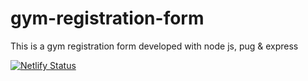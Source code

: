 # gym-registration-form
This is a gym registration form developed  with node js, pug &amp; express



[![Netlify Status](https://api.netlify.com/api/v1/badges/416d621a-2174-4316-b57c-54797fcff0af/deploy-status)](https://app.netlify.com/sites/buildersgym/deploys)
